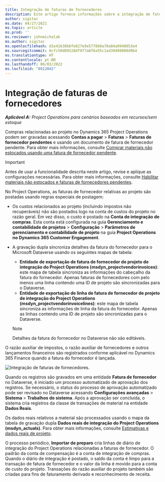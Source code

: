 ```yaml
---
title: Integração de faturas de fornecedores
description: Este artigo fornece informações sobre a integração de faturas de fornecedores no Project Operations.
author: sigitac
ms.date: 04/27/2021
ms.topic: article
ms.prod: ''
ms.reviewer: johnmichalak
ms.author: sigitac
ms.openlocfilehash: d1e41638b6fe827e9e577860a78a84a9948053e4
ms.sourcegitcommit: 6cfc50d89528df977a8f6a55c1ad39d99800d9b4
ms.translationtype: HT
ms.contentlocale: pt-BR
ms.lasthandoff: 06/03/2022
ms.locfileid: "8912042"
---
```

# <a name="vendor-invoice-integration"></a>Integração de faturas de fornecedores

_**Aplicável A:** Project Operations para cenários baseados em recursos/sem estoque_

Compras relacionadas ao projeto no Dynamics 365 Project Operations podem ser gravadas acessando **Contas a pagar** > **Faturas** > **Faturas de fornecedor pendentes** e usando um documento de fatura de fornecedor pendente. Para obter mais informações, consulte [Comprar materiais não estocados usando uma fatura de fornecedor pendente](../procurement/pending-vendor-invoices.md).

> [!IMPORTANT]
> Antes de usar a funcionalidade descrita neste artigo, revise e aplique as configurações necessárias. Para obter mais informações, consulte [Habilitar materiais não estocados e faturas de fornecedores pendentes](../procurement/configure-materials-nonstocked.md).

No Project Operations, as faturas de fornecedor relativas ao projeto são postadas usando regras especiais de postagem:

- Os custos relacionados ao projeto (incluindo impostos não recuperáveis) não são postados logo na conta de custos do projeto no razão geral. Em vez disso, o custo é postado na **Conta de integração de compras**. Esta conta está configurada na guia **Gerenciamento e contabilidade de projetos** > **Configuração** > **Parâmetros de gerenciamento e contabilidade de projeto** na guia **Project Operations no Dynamics 365 Customer Engagement**.
- A gravação dupla sincroniza detalhes da fatura do fornecedor para o Microsoft Dataverse usando os seguintes mapas de tabela:

     - **Entidade de exportação de fatura de fornecedor de projeto de integração do Project Operations (msdyn_projectvendorinvoices)**: este mapa de tabela sincroniza as informações do cabeçalho da fatura do fornecedor. Apenas faturas de fornecedores com pelo menos uma linha contendo uma ID de projeto são sincronizadas para o Dataverse.
     - **Entidade de exportação de linha de fatura de fornecedor de projeto de integração do Project Operations (msdyn_projectvendorinvoicelines)**: este mapa de tabela sincroniza as informações de linha da fatura do fornecedor. Apenas as linhas contendo uma ID de projeto são sincronizadas para o Dataverse.

     > [!NOTE]
     > Detalhes da fatura do fornecedor no Dataverse não são editáveis.

O razão auxiliar de impostos, o razão auxiliar de fornecedores e outros lançamentos financeiros são registrados conforme aplicável no Dynamics 365 Finance quando a fatura do fornecedor é lançada.

![Integração de faturas de fornecedores.](media/DW7VendorInvoice.png)

Quando os registros são gravados em uma entidade **Fatura de fornecedor** no Dataverse, é iniciado um processo automatizado de aprovação dos registros. Se necessário, o status do processo de aprovação automatizado pode ser revisado no Dataverse acessando **Configurações avançadas** > **Sistema** > **Trabalhos do sistema**. Após a aprovação ser concluída, o sistema cria registros da classe de transações de material na entidade **Dados Reais**.

Os dados reais relativos a material são processados usando o mapa da tabela de gravação dupla **Dados reais de integração do Project Operations (msdyn_actuals)**. Para obter mais informações, consulte [Estimativas e dados reais de projeto](resource-dual-write-estimates-actuals.md).

O processo periódico, **Importar de preparo** cria linhas de diário de integração do Project Operations relacionadas a faturas de fornecedor. O padrão da conta de compensação é a conta de integração de compras. Quando o diário de integração é postado, o saldo da conta é limpo para a transação de fatura de fornecedor e o valor da linha é movido para a conta de custo do projeto. Transações do razão auxiliar do projeto também são criadas para fins de faturamento derivado e reconhecimento de receita.
